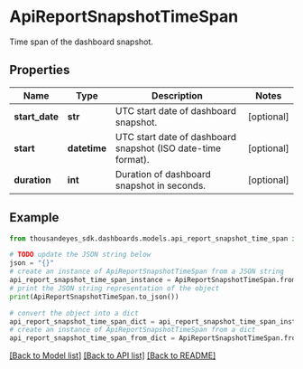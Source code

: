 # ApiReportSnapshotTimeSpan

Time span of the dashboard snapshot.

## Properties

Name | Type | Description | Notes
------------ | ------------- | ------------- | -------------
**start_date** | **str** | UTC start date of dashboard snapshot. | [optional] 
**start** | **datetime** | UTC start date of dashboard snapshot (ISO date-time format). | [optional] 
**duration** | **int** | Duration of dashboard snapshot in seconds. | [optional] 

## Example

```python
from thousandeyes_sdk.dashboards.models.api_report_snapshot_time_span import ApiReportSnapshotTimeSpan

# TODO update the JSON string below
json = "{}"
# create an instance of ApiReportSnapshotTimeSpan from a JSON string
api_report_snapshot_time_span_instance = ApiReportSnapshotTimeSpan.from_json(json)
# print the JSON string representation of the object
print(ApiReportSnapshotTimeSpan.to_json())

# convert the object into a dict
api_report_snapshot_time_span_dict = api_report_snapshot_time_span_instance.to_dict()
# create an instance of ApiReportSnapshotTimeSpan from a dict
api_report_snapshot_time_span_from_dict = ApiReportSnapshotTimeSpan.from_dict(api_report_snapshot_time_span_dict)
```
[[Back to Model list]](../README.md#documentation-for-models) [[Back to API list]](../README.md#documentation-for-api-endpoints) [[Back to README]](../README.md)



